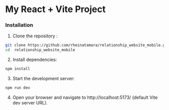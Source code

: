 # My React + Vite Project

### Installation
1. Clone the repository :

```bash
git clone https://github.com/rheinatamara/relationship_website_mobile.git
cd  relationship_website_mobile
```


2. Install dependencies:
```bash
npm install
```
3. Start the development server:
```bash
npm run dev
```
4. Open your browser and navigate to http://localhost:5173/ (default Vite dev server URL).



